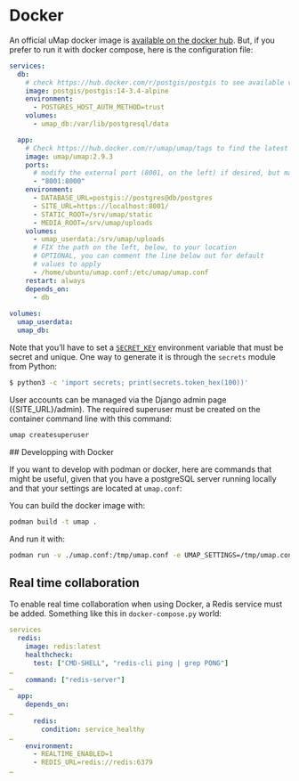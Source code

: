 # Docker

An official uMap docker image is [available on the docker hub](https://hub.docker.com/r/umap/umap). But, if you prefer to run it with docker compose, here is the configuration file:

```yaml title="docker-compose.yml"
services:
  db:
    # check https://hub.docker.com/r/postgis/postgis to see available versions
    image: postgis/postgis:14-3.4-alpine
    environment:
      - POSTGRES_HOST_AUTH_METHOD=trust
    volumes:
      - umap_db:/var/lib/postgresql/data

  app:
    # Check https://hub.docker.com/r/umap/umap/tags to find the latest version
    image: umap/umap:2.9.3
    ports:
      # modify the external port (8001, on the left) if desired, but make sure it matches SITE_URL, below
      - "8001:8000"
    environment:
      - DATABASE_URL=postgis://postgres@db/postgres
      - SITE_URL=https://localhost:8001/
      - STATIC_ROOT=/srv/umap/static
      - MEDIA_ROOT=/srv/umap/uploads
    volumes:
      - umap_userdata:/srv/umap/uploads
      # FIX the path on the left, below, to your location 
      # OPTIONAL, you can comment the line below out for default
      # values to apply
      - /home/ubuntu/umap.conf:/etc/umap/umap.conf
    restart: always
    depends_on:
      - db
    
volumes:
  umap_userdata:
  umap_db:
```

Note that you’ll have to set a [`SECRET_KEY`](https://docs.djangoproject.com/en/5.0/ref/settings/#secret-key) environment variable that must be secret and unique. One way to generate it is through the `secrets` module from Python:

```sh
$ python3 -c 'import secrets; print(secrets.token_hex(100))'
```

User accounts can be managed via the Django admin page ({SITE_URL}/admin). The required superuser must be created on the container command line with this command:
```bash
umap createsuperuser
```

## Developping with Docker

If you want to develop with podman or docker, here are commands that might be useful, given that you have a postgreSQL server running locally and that your settings are located at `umap.conf`:

You can build the docker image with:

```bash
podman build -t umap .
```

And run it with:

```bash
podman run -v ./umap.conf:/tmp/umap.conf -e UMAP_SETTINGS=/tmp/umap.conf -it --network host umap  
```

## Real time collaboration

To enable real time collaboration when using Docker, a Redis service must be added. Something like this in `docker-compose.py` world:

```yaml title="docker-compose.yml"
services
  redis:
    image: redis:latest
    healthcheck:
      test: ["CMD-SHELL", "redis-cli ping | grep PONG"]
…
    command: ["redis-server"]
…
  app:
    depends_on:
…
      redis:
        condition: service_healthy
…
    environment:
      - REALTIME_ENABLED=1
      - REDIS_URL=redis://redis:6379
…

```
